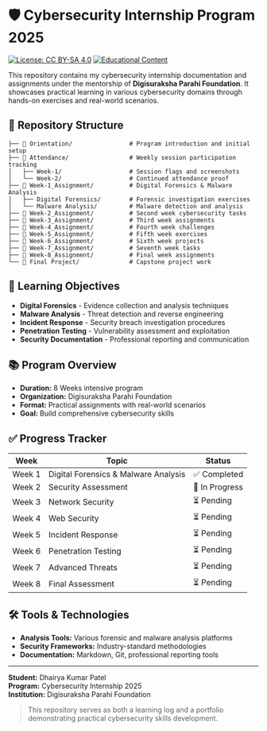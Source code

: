 # 🛡️ Cybersecurity Internship Program 2025

[![License: CC BY-SA 4.0](https://img.shields.io/badge/License-CC%20BY--SA%204.0-lightgrey.svg)](https://creativecommons.org/licenses/by-sa/4.0/)
[![Educational Content](https://img.shields.io/badge/Content-Educational-blue.svg)](https://github.com/DhairyaKumarPatel/Cybersecurity-Internship-Program-2025)

This repository contains my cybersecurity internship documentation and assignments under the mentorship of **Digisuraksha Parahi Foundation**. It showcases practical learning in various cybersecurity domains through hands-on exercises and real-world scenarios.

## 📁 Repository Structure

```
├── 📂 Orientation/                # Program introduction and initial setup
├── 📂 Attendance/                 # Weekly session participation tracking
│   ├── Week-1/                   # Session flags and screenshots  
│   └── Week-2/                   # Continued attendance proof
├── 📂 Week-1_Assignment/          # Digital Forensics & Malware Analysis
│   ├── Digital Forensics/        # Forensic investigation exercises
│   └── Malware Analysis/         # Malware detection and analysis
├── 📂 Week-2_Assignment/          # Second week cybersecurity tasks
├── 📂 Week-3_Assignment/          # Third week assignments
├── 📂 Week-4_Assignment/          # Fourth week challenges
├── 📂 Week-5_Assignment/          # Fifth week exercises
├── 📂 Week-6_Assignment/          # Sixth week projects
├── 📂 Week-7_Assignment/          # Seventh week tasks
├── 📂 Week-8_Assignment/          # Final week assignments
└── 📂 Final Project/              # Capstone project work
```

## 🎯 Learning Objectives

- **Digital Forensics** - Evidence collection and analysis techniques
- **Malware Analysis** - Threat detection and reverse engineering
- **Incident Response** - Security breach investigation procedures
- **Penetration Testing** - Vulnerability assessment and exploitation
- **Security Documentation** - Professional reporting and communication

## 📚 Program Overview

- **Duration:** 8 Weeks intensive program
- **Organization:** Digisuraksha Parahi Foundation
- **Format:** Practical assignments with real-world scenarios
- **Goal:** Build comprehensive cybersecurity skills

## ✅ Progress Tracker

| Week | Topic | Status |
|------|--------|--------|
| Week 1 | Digital Forensics & Malware Analysis | ✅ Completed |
| Week 2 | Security Assessment | 🔄 In Progress |
| Week 3 | Network Security | ⏳ Pending |
| Week 4 | Web Security | ⏳ Pending |
| Week 5 | Incident Response | ⏳ Pending |
| Week 6 | Penetration Testing | ⏳ Pending |
| Week 7 | Advanced Threats | ⏳ Pending |
| Week 8 | Final Assessment | ⏳ Pending |

## 🛠️ Tools & Technologies

- **Analysis Tools:** Various forensic and malware analysis platforms
- **Security Frameworks:** Industry-standard methodologies
- **Documentation:** Markdown, Git, professional reporting tools

---

**Student:** Dhairya Kumar Patel  
**Program:** Cybersecurity Internship 2025  
**Institution:** Digisuraksha Parahi Foundation

> This repository serves as both a learning log and a portfolio demonstrating practical cybersecurity skills development.

